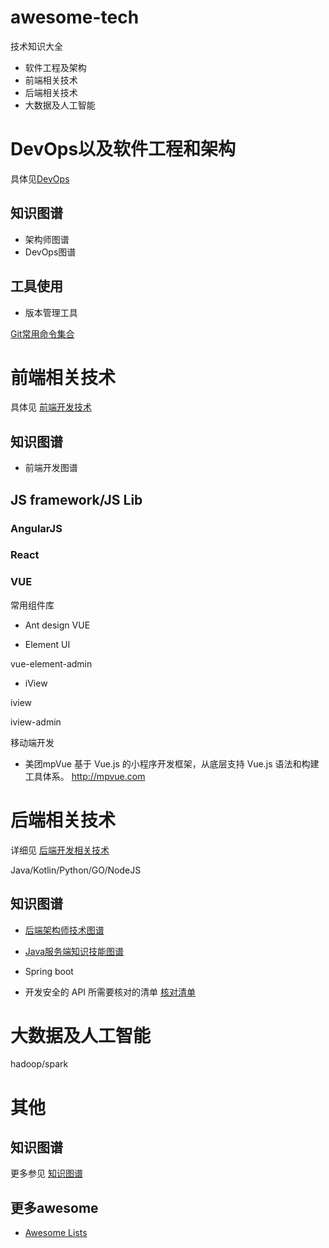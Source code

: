 # awesome-tech
技术知识大全

* 软件工程及架构
* 前端相关技术
* 后端相关技术
* 大数据及人工智能

# DevOps以及软件工程和架构

具体见[DevOps](devops/README.md)
## 知识图谱
* 架构师图谱
* DevOps图谱

## 工具使用

* 版本管理工具

[Git常用命令集合](devops/git-tips/README.md)

# 前端相关技术

具体见 [前端开发技术](ui/README.md)
## 知识图谱

* 前端开发图谱

## JS framework/JS Lib
### AngularJS
### React
### VUE

 常用组件库
 * Ant design VUE
 
 * Element UI
 
 
 vue-element-admin
 
 * iView
 
 iview
 
 iview-admin
 
 移动端开发
 * 美团mpVue
 基于 Vue.js 的小程序开发框架，从底层支持 Vue.js 语法和构建工具体系。 http://mpvue.com

# 后端相关技术

详细见
[后端开发相关技术](backend/README.md)

Java/Kotlin/Python/GO/NodeJS

## 知识图谱

* [后端架构师技术图谱](https://github.com/xingshaocheng/architect-awesome)
* [Java服务端知识技能图谱](https://github.com/caison/java-knowledge-mind-map)

* Spring boot

* 开发安全的 API 所需要核对的清单 [核对清单](backend/API-Security-Checklist.md)


# 大数据及人工智能

hadoop/spark

# 其他


## 知识图谱

更多参见 [知识图谱](knowledge-map/README.md)


## 更多awesome
*   [Awesome Lists](https://github.com/topics/awesome)
